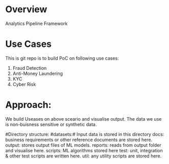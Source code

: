 # Overview
Analytics Pipeline Framework

# Use Cases
This is git repo is to build PoC on following use cases:
1. Fraud Detection
2. Anti-Money Laundering
3. KYC
4. Cyber Risk

# Approach:
We build Useases on above sceario and visualise output. The data we use is non-buisness sensitive or synthetic data.

#Directory structure:
#datasets:# Input data is stored in this directory
docs: business requirements or other reference documents are stored here.
output: stores output files of ML models.
reports: reads from output folder and visualise here.
scripts: ML algorithms stored here
test: unit, integration & other test scripts are written here.
util: any utility scripts are stored here.
